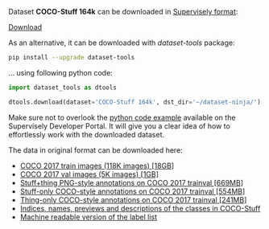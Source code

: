 Dataset **COCO-Stuff 164k** can be downloaded in [Supervisely format](https://developer.supervisely.com/api-references/supervisely-annotation-json-format):

 [Download](https://assets.supervisely.com/supervisely-supervisely-assets-public/teams_storage/y/j/1E/Iytg34FdD7tqBOrrZG2agbfxhkE6rDruwnnKoMvz3qhp7muDBuB8Vu3hAKTRedW3lAf3VoFN5dxPYFZzVXyNKUls9E6s80Gxoc7PuQQiAQ066DuqdcPZJU0xTJ9t.tar)

As an alternative, it can be downloaded with *dataset-tools* package:
``` bash
pip install --upgrade dataset-tools
```

... using following python code:
``` python
import dataset_tools as dtools

dtools.download(dataset='COCO-Stuff 164k', dst_dir='~/dataset-ninja/')
```
Make sure not to overlook the [python code example](https://developer.supervisely.com/getting-started/python-sdk-tutorials/iterate-over-a-local-project) available on the Supervisely Developer Portal. It will give you a clear idea of how to effortlessly work with the downloaded dataset.

The data in original format can be downloaded here:

- [COCO 2017 train images (118K images) [18GB]](http://images.cocodataset.org/zips/train2017.zip)
- [COCO 2017 val images (5K images) [1GB]](http://images.cocodataset.org/zips/val2017.zip)
- [Stuff+thing PNG-style annotations on COCO 2017 trainval [669MB]](http://calvin.inf.ed.ac.uk/wp-content/uploads/data/cocostuffdataset/stuffthingmaps_trainval2017.zip)
- [Stuff-only COCO-style annotations on COCO 2017 trainval [554MB]](http://calvin.inf.ed.ac.uk/wp-content/uploads/data/cocostuffdataset/stuff_trainval2017.zip)
- [Thing-only COCO-style annotations on COCO 2017 trainval [241MB]](http://images.cocodataset.org/annotations/annotations_trainval2017.zip)
- [Indices, names, previews and descriptions of the classes in COCO-Stuff](https://github.com/nightrome/cocostuff/blob/master/labels.md)
- [Machine readable version of the label list](https://github.com/nightrome/cocostuff/blob/master/labels.txt)
